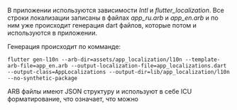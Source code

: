 В приложении используются зависимости *Intl* и *flutter_localization*. Все строки локализации записаны в файлах *app_ru.arb* и *app_en.arb* и по ним уже происходит генерация dart файлов, которые потом и используются в приложении.

Генерация происходит по комманде:

```
flutter gen-l10n --arb-dir=assets/app_localization/l10n --template-arb-file=app_en.arb --output-localization-file=app_localizations.dart --output-class=AppLocalizations --output-dir=lib/app_localization/l10n --no-synthetic-package
```

ARB файлы имеют JSON структуру и используют в себе ICU форматирование, что означает, что можно 